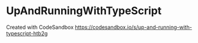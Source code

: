 # UpAndRunningWithTypeScript
Created with CodeSandbox
https://codesandbox.io/s/up-and-running-with-typescript-htb2g
